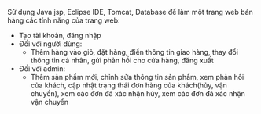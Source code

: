Sử dụng Java jsp, Eclipse IDE, Tomcat, Database để làm một trang web bán hàng
các tính năng của trang web:
- Tạo tài khoản, đăng nhập
- Đối với người dùng:
  + Thêm hàng vào giỏ, đặt hàng, điền thông tin giao hàng, thay đổi thông tin cá nhân, gửi phản hồi cho cửa hàng, đăng xuất
- Đối với admin:
  + Thêm sản phẩm mới, chỉnh sửa thông tin sản phẩm, xem phản hồi của khách, cập nhật trạng thái đơn hàng của khách(hủy, vận chuyển), xem các đơn đã xác nhận hủy, xem các đơn đã xác nhận vận chuyển
